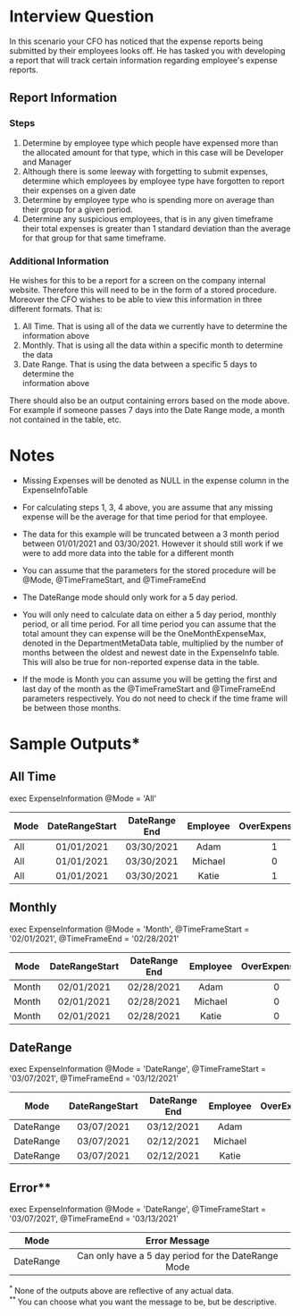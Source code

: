# Interview Question 

In this scenario your CFO has noticed that the expense reports being submitted by their employees looks off. He has tasked you with developing a report that will track certain information regarding  employee's expense reports. 

## Report Information 

### Steps

1. Determine by employee type which people have expensed more than the allocated amount for that type, which in this case will be Developer and Manager
2. Although there is some leeway with forgetting to submit expenses, determine which employees by employee type have forgotten to report their expenses on a given date 
3. Determine by employee type who is spending more on average than their group for a given period.
4. Determine any suspicious employees, that is in any given timeframe their total expenses is greater than 1 standard deviation than the average for that group for that same timeframe.

### Additional Information
He wishes for this to be a report for a screen on the company internal website. Therefore this will need  to be in the form of a stored procedure. Moreover the CFO wishes to be able to view this information  in three different formats. That is: 

1. All Time. That is using all of the data we currently have to determine the information above 
2. Monthly. That is using all the data within a specific month to determine the data 
3. Date Range. That is using the data between a specific 5 days to determine the </br> information above

There should also be an output containing errors based on the mode above. For example if 
 someone passes 7 days into the Date Range mode, a month not contained in the table, etc. 

# Notes 
- Missing Expenses will be denoted as NULL in the expense column in the ExpenseInfoTable

- For calculating steps 1, 3, 4 above, you are assume that any missing expense will be the average  for that time period for that employee. 

- The data for this example will be truncated between a 3 month period between 01/01/2021 and 03/30/2021. However it should still work if we were to add more data into the table for a different month 

- You can assume that the parameters for the stored procedure will be @Mode,  @TimeFrameStart, and @TimeFrameEnd 

- The DateRange mode should only work for a 5 day period.

- You will only need to calculate data on either a 5 day period, monthly period, or all time period. For all time period you can assume that the total amount they can expense will be the OneMonthExpenseMax, denoted in the DepartmentMetaData table,  multiplied by the number of months between the oldest and newest date in the ExpenseInfo table. This will also be true for non-reported expense data in the table.

- If the mode is Month you can assume you will be getting the first and last day of the  month as the @TimeFrameStart and @TimeFrameEnd parameters respectively. You do not need to check if the time frame will be between those months. 

# Sample Outputs*

## All Time 

exec ExpenseInformation @Mode = 'All'

| Mode          | DateRangeStart | DateRange End  | Employee | OverExpenseYN | OverNonReportYN | HigherThanAverageYN | SuspeciousYN |
| ------------- |:-------------: | :-----------:  |:--------:|:-------------:|:-------------:  | :-------------:     |:------------:|    
| All           | 01/01/2021     | 03/30/2021     | Adam     |      1        |      0          |       0             |    1         |
| All           | 01/01/2021     | 03/30/2021     | Michael  |      0        |      0          |       0             |    0         |
| All           | 01/01/2021     | 03/30/2021     | Katie    |      1        |      0          |       1             |    0         |

## Monthly  

exec ExpenseInformation @Mode = 'Month', @TimeFrameStart = '02/01/2021', @TimeFrameEnd = '02/28/2021'

| Mode          | DateRangeStart | DateRange End    | Employee | OverExpenseYN | OverNonReportYN | HigherThanAverageYN | SuspeciousYN |
| ------------- |:-------------: | :-----------:    |:--------:|:-------------:|:-------------:  | :-------------:     |:------------:|    
| Month           | 02/01/2021     | 02/28/2021     | Adam     |      0        |      1          |       0             |    0         |
| Month           | 02/01/2021     | 02/28/2021     | Michael  |      0        |      0          |       1             |    1         |
| Month           | 02/01/2021     | 02/28/2021     | Katie    |      0        |      1          |       1             |    1         |

## DateRange  

exec ExpenseInformation @Mode = 'DateRange', @TimeFrameStart = '03/07/2021', @TimeFrameEnd = '03/12/2021'

| Mode          | DateRangeStart | DateRange End   | Employee | OverExpenseYN | OverNonReportYN | HigherThanAverageYN | SuspeciousYN |
| ------------- |:-------------: | :-----------:   |:--------:|:-------------:|:-------------:  | :-------------:     |:------------:|    
| DateRange     | 03/07/2021     | 03/12/2021      | Adam     |      0        |      1          |       0             |    0         |
| DateRange     | 03/07/2021     | 02/12/2021      | Michael  |      1        |      0          |       1             |    0         |
| DateRange     | 03/07/2021     | 02/12/2021      | Katie    |      0        |      1          |       0             |    0         |

## Error**

exec ExpenseInformation @Mode = 'DateRange', @TimeFrameStart = '03/07/2021', @TimeFrameEnd = '03/13/2021'

| Mode          | Error Message                                           | 
| ------------- |:-------------:                                          |     
| DateRange     | Can only have a 5 day period for the DateRange Mode     | 

<sup> * </sup> None of the outputs above are reflective of any actual data. 
</br>
<sup> ** </sup> You can choose what you want the message to be, but be descriptive.